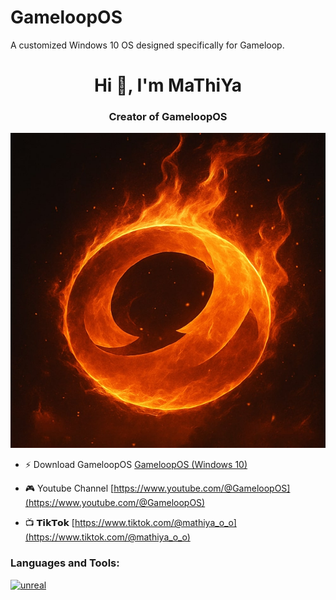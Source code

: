 # GameloopOS
A customized Windows 10 OS designed specifically for Gameloop.
<h1 align="center">Hi 👋, I'm MaThiYa</h1>
<h3 align="center">Creator of GameloopOS</h3>

![image width="604" alt](https://github.com/MaThiYa-GameloopOS/GameloopOS/blob/main/GOS.jpg?raw=true)

- ⚡ Download GameloopOS [GameloopOS (Windows 10)](https://drive.google.com/file/d/1vbD8wUBOeYyUwkdxiJZprpTzGjc9YS8t/view?usp=sharing)

- 🎮 Youtube Channel [https://www.youtube.com/@GameloopOS](https://www.youtube.com/@GameloopOS)

- 📺 𝗧𝗶𝗸𝗧𝗼𝗸 [https://www.tiktok.com/@mathiya_o_o](https://www.tiktok.com/@mathiya_o_o)


<h3 align="left">Languages and Tools:</h3>
<p align="left"> <a href="https://unrealengine.com/" target="_blank" rel="noreferrer"> <img src="https://raw.githubusercontent.com/kenangundogan/fontisto/036b7eca71aab1bef8e6a0518f7329f13ed62f6b/icons/svg/brand/unreal-engine.svg" alt="unreal" width="40" height="40"/> </a> </p>

